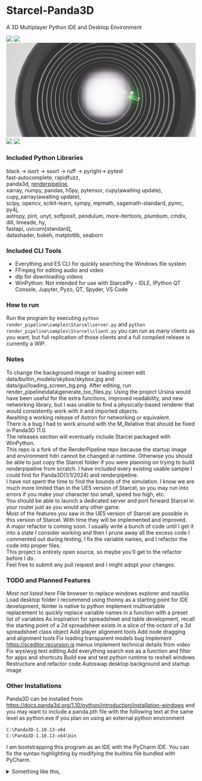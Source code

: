 # Starcel-Panda3D
A 3D Multiplayer Python IDE and Desktop Environment

![](images/4.png)
![](images/1.png)
![](images/5.png)
![](images/2.png)
![](images/3.png)

### Included Python Libraries
black -> isort -> ssort -> ruff -> pyright-> pytest\
fast-autocomplete, rapidfuzz,\
panda3d, [renderpipeline](https://github.com/tobspr/RenderPipeline),\
xarray, numpy, pandas, h5py, pytensor, cupy(awaiting update), cupy_xarray(awaiting update),\
scipy, opencv, scikit-learn, sympy, mpmath, sagemath-standard, pymc, py4j,\
astropy, pint, unyt, softposit, pendulum, more-itertools, plumbum, cmdix, dill, limeade, hy,\
fastapi, uvicorn[standard],\
datashader, bokeh, matplotlib, seaborn

### Included CLI Tools
* Everything and ES CLI for quickly searching the Windows file system
* FFmpeg for editing audio and video
* dlp for downloading videos
* WinPython: Not intended for use with StarcelPy - IDLE, IPython QT Console, Jupyter, Pyzo, QT, Spyder, VS Code

### How to run
Run the program by executing ```python render_pipeline\samples\Starcel\server.py``` and ```python render_pipeline\samples\Starcel\client.py``` you can run as many clients as you want, but full replication of those clients and a full compiled release is currently a WIP. 

### Notes
To change the background image or loading screen edit data/builtin_models/skybox/skybox.jpg and data/gui/loading_screen_bg.png. After editing, run render_pipeline\data\generate_txo_files.py. 
Using the project Ursina would have been useful for the extra functions, improved readability, and new networking library, but I was unable to find a physically-based renderer that would consistently work with it and imported objects. \
Awaiting a working release of Astron for networking or equivalent. \
There is a bug I had to work around with the M_Relative that should be fixed in Panda3D 11.0. \
The releases section will eventually include Starcel packaged with WinPython. \
This repo is a fork of the RenderPipeline repo because the startup image and environment hdri cannot be changed at runtime. Otherwise you should be able to just copy the Starcel folder if you were planning on trying to build renderpipeline from scratch. I have included every existing usable sample I could find for Panda3D(1/1/2024) and renderpipeline. \
I have not spent the time to find the bounds of the simulation. I know we are much more limited than in the UE5 version of Starcel, so you may run into errors if you make your character too small, speed too high, etc. \
You should be able to launch a dedicated server and port forward Starcel in your router just as you would any other game.\
Most of the features you saw in the UE5 version of Starcel are possible in this version of Starcel. With time they will be implemented and improved.\
A major refactor is coming soon. I usually write a bunch of code until I get it into a state I consider working and then I prune away all the excess code I commented out during testing, I fix the variable names, and I refactor the code into proper files. \
This project is entirely open source, so maybe you'll get to the refactor before I do. \
Feel free to submit any pull request and I might adopt your changes. 

### TODO and Planned Features
*Most not listed here*
File browser to replace windows explorer and nautilis
Load desktop folder
I recommend using thonny as a starting point for IDE development, tkinter is native to python
implement multivariable replacement to quickly replace variable names in a function with a preset list of variables
As inspiration for spreadsheet and table development, recall the starting point of a 2d spreadsheet exists in a slice of the octant of a 3d spreadsheet class object
Add player alignment tools
Add node dragging and alignment tools 
Fix loading transparent models bug
Implement https://sceditor.recursion.is menus
Implement technical details from video
Fix wysiwyg text editing
Add everything search exe as a function and filter for apps and shortcuts
Build exe and test python runtime to reshell windows
Restructure and refactor code
Autoswap desktop background and startup image


### Other Installations
Panda3D can be installed from https://docs.panda3d.org/1.10/python/introduction/installation-windows and you may want to include a panda.pth file with the following text at the same level as python.exe if you plan on using an external python environment
```
C:\Panda3D-1.10.13-x64
C:\Panda3D-1.10.13-x64\bin
```

I am bootstrapping this program as an IDE with the PyCharm IDE. You can fix the syntax highlighting by modifying the builtins file bundled with PyCharm. 
<details>
  <summary>Something like this, </summary>
  <p>

```
from panda3d.core import NodePath, VirtualFileSystem
from direct.showbase.ShowBase import ShowBase
from direct.directnotify.DirectNotify import DirectNotify
from direct.showbase.Messenger import Messenger
from direct.task.Task import TaskManager
from direct.showbase.Loader import Loader
# There are some other builtins but their use is a lot more unusual so they aren't included here. 

base: ShowBase
messenger: Messenger
taskMgr: TaskManager
render: NodePath
camera: NodePath
render2d: NodePath
aspect2d: NodePath
hidden: NodePath
loader: Loader
vfs: VirtualFileSystem
```
copied into ``pycharm_Install_Path/plugins/python/helpers/typeshed/stdlib/builtins.pyi``. 